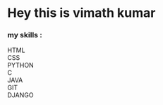 
<h1> Hey this is vimath kumar</h1>
<h3> my skills :</h3>
<p>HTML <br> CSS <br> PYTHON <BR> C <BR> JAVA <BR> GIT <BR> DJANGO <BR></P>
